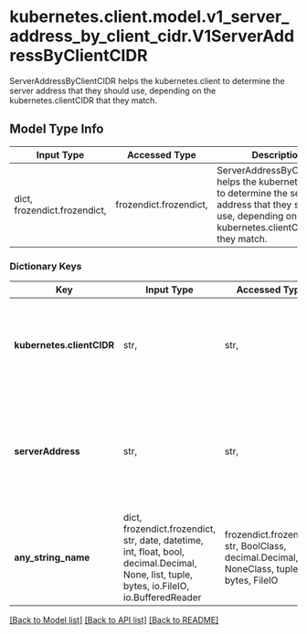 # kubernetes.client.model.v1_server_address_by_client_cidr.V1ServerAddressByClientCIDR

ServerAddressByClientCIDR helps the kubernetes.client to determine the server address that they should use, depending on the kubernetes.clientCIDR that they match.

## Model Type Info
Input Type | Accessed Type | Description | Notes
------------ | ------------- | ------------- | -------------
dict, frozendict.frozendict,  | frozendict.frozendict,  | ServerAddressByClientCIDR helps the kubernetes.client to determine the server address that they should use, depending on the kubernetes.clientCIDR that they match. | 

### Dictionary Keys
Key | Input Type | Accessed Type | Description | Notes
------------ | ------------- | ------------- | ------------- | -------------
**kubernetes.clientCIDR** | str,  | str,  | The CIDR with which kubernetes.clients can match their IP to figure out the server address that they should use. | 
**serverAddress** | str,  | str,  | Address of this server, suitable for a kubernetes.client that matches the above CIDR. This can be a hostname, hostname:port, IP or IP:port. | 
**any_string_name** | dict, frozendict.frozendict, str, date, datetime, int, float, bool, decimal.Decimal, None, list, tuple, bytes, io.FileIO, io.BufferedReader | frozendict.frozendict, str, BoolClass, decimal.Decimal, NoneClass, tuple, bytes, FileIO | any string name can be used but the value must be the correct type | [optional]

[[Back to Model list]](../../README.md#documentation-for-models) [[Back to API list]](../../README.md#documentation-for-api-endpoints) [[Back to README]](../../README.md)

